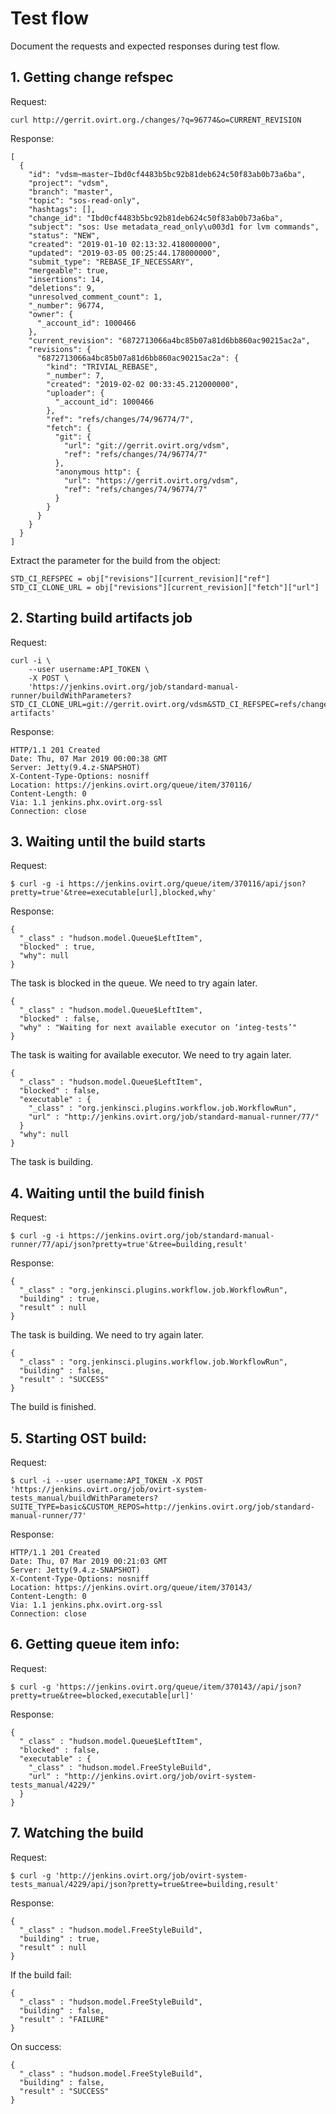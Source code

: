 # Test flow

Document the requests and expected responses during test flow.

## 1. Getting change refspec

Request:

    curl http://gerrit.ovirt.org./changes/?q=96774&o=CURRENT_REVISION

Response:

    [
      {
        "id": "vdsm~master~Ibd0cf4483b5bc92b81deb624c50f83ab0b73a6ba",
        "project": "vdsm",
        "branch": "master",
        "topic": "sos-read-only",
        "hashtags": [],
        "change_id": "Ibd0cf4483b5bc92b81deb624c50f83ab0b73a6ba",
        "subject": "sos: Use metadata_read_only\u003d1 for lvm commands",
        "status": "NEW",
        "created": "2019-01-10 02:13:32.418000000",
        "updated": "2019-03-05 00:25:44.178000000",
        "submit_type": "REBASE_IF_NECESSARY",
        "mergeable": true,
        "insertions": 14,
        "deletions": 9,
        "unresolved_comment_count": 1,
        "_number": 96774,
        "owner": {
          "_account_id": 1000466
        },
        "current_revision": "6872713066a4bc85b07a81d6bb860ac90215ac2a",
        "revisions": {
          "6872713066a4bc85b07a81d6bb860ac90215ac2a": {
            "kind": "TRIVIAL_REBASE",
            "_number": 7,
            "created": "2019-02-02 00:33:45.212000000",
            "uploader": {
              "_account_id": 1000466
            },
            "ref": "refs/changes/74/96774/7",
            "fetch": {
              "git": {
                "url": "git://gerrit.ovirt.org/vdsm",
                "ref": "refs/changes/74/96774/7"
              },
              "anonymous http": {
                "url": "https://gerrit.ovirt.org/vdsm",
                "ref": "refs/changes/74/96774/7"
              }
            }
          }
        }
      }
    ]

Extract the parameter for the build from the object:

    STD_CI_REFSPEC = obj["revisions"][current_revision]["ref"]
    STD_CI_CLONE_URL = obj["revisions"][current_revision]["fetch"]["url"]


## 2. Starting build artifacts job

Request:

    curl -i \
        --user username:API_TOKEN \
        -X POST \
        'https://jenkins.ovirt.org/job/standard-manual-runner/buildWithParameters?STD_CI_CLONE_URL=git://gerrit.ovirt.org/vdsm&STD_CI_REFSPEC=refs/changes/74/96774/7&STD_CI_STAGE=build-artifacts'

Response:

    HTTP/1.1 201 Created
    Date: Thu, 07 Mar 2019 00:00:38 GMT
    Server: Jetty(9.4.z-SNAPSHOT)
    X-Content-Type-Options: nosniff
    Location: https://jenkins.ovirt.org/queue/item/370116/
    Content-Length: 0
    Via: 1.1 jenkins.phx.ovirt.org-ssl
    Connection: close


## 3. Waiting until the build starts

Request:

    $ curl -g -i https://jenkins.ovirt.org/queue/item/370116/api/json?pretty=true'&tree=executable[url],blocked,why'

Response:

    {
      "_class" : "hudson.model.Queue$LeftItem",
      "blocked" : true,
      "why": null
    }

The task is blocked in the queue. We need to try again later.

    {
      "_class" : "hudson.model.Queue$LeftItem",
      "blocked" : false,
      "why" : "Waiting for next available executor on ‘integ-tests’"
    }

The task is waiting for available executor. We need to try again later.

    {
      "_class" : "hudson.model.Queue$LeftItem",
      "blocked" : false,
      "executable" : {
        "_class" : "org.jenkinsci.plugins.workflow.job.WorkflowRun",
        "url" : "http://jenkins.ovirt.org/job/standard-manual-runner/77/"
      }
      "why": null
    }

The task is building.


## 4. Waiting until the build finish

Request:

    $ curl -g -i https://jenkins.ovirt.org/job/standard-manual-runner/77/api/json?pretty=true'&tree=building,result'

Response:

    {
      "_class" : "org.jenkinsci.plugins.workflow.job.WorkflowRun",
      "building" : true,
      "result" : null
    }

The task is building. We need to try again later.

    {
      "_class" : "org.jenkinsci.plugins.workflow.job.WorkflowRun",
      "building" : false,
      "result" : "SUCCESS"
    }

The build is finished.


## 5. Starting OST build:

Request:

    $ curl -i --user username:API_TOKEN -X POST 'https://jenkins.ovirt.org/job/ovirt-system-tests_manual/buildWithParameters?SUITE_TYPE=basic&CUSTOM_REPOS=http://jenkins.ovirt.org/job/standard-manual-runner/77'

Response:

    HTTP/1.1 201 Created
    Date: Thu, 07 Mar 2019 00:21:03 GMT
    Server: Jetty(9.4.z-SNAPSHOT)
    X-Content-Type-Options: nosniff
    Location: https://jenkins.ovirt.org/queue/item/370143/
    Content-Length: 0
    Via: 1.1 jenkins.phx.ovirt.org-ssl
    Connection: close


## 6. Getting queue item info:

Request:

    $ curl -g 'https://jenkins.ovirt.org/queue/item/370143//api/json?pretty=true&tree=blocked,executable[url]'

Response:

    {
      "_class" : "hudson.model.Queue$LeftItem",
      "blocked" : false,
      "executable" : {
        "_class" : "hudson.model.FreeStyleBuild",
        "url" : "http://jenkins.ovirt.org/job/ovirt-system-tests_manual/4229/"
      }
    }


## 7. Watching the build

Request:

    $ curl -g 'http://jenkins.ovirt.org/job/ovirt-system-tests_manual/4229/api/json?pretty=true&tree=building,result'

Response:

    {
      "_class" : "hudson.model.FreeStyleBuild",
      "building" : true,
      "result" : null
    }

If the build fail:

    {
      "_class" : "hudson.model.FreeStyleBuild",
      "building" : false,
      "result" : "FAILURE"
    }

On success:

    {
      "_class" : "hudson.model.FreeStyleBuild",
      "building" : false,
      "result" : "SUCCESS"
    }
